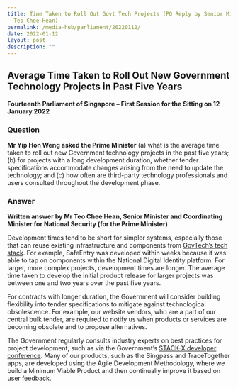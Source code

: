 ```yaml
---
title: Time Taken to Roll Out Govt Tech Projects (PQ Reply by Senior Minister
  Teo Chee Hean)
permalink: /media-hub/parliament/20220112/
date: 2022-01-12
layout: post
description: ""
---
```

## Average Time Taken to Roll Out New Government Technology Projects in Past Five Years


**Fourteenth Parliament of Singapore – First Session for the Sitting on 12 January 2022**

### Question

**Mr Yip Hon Weng asked the Prime Minister** (a) what is the average time taken to roll out new Government technology projects in the past five years; (b) for projects with a long development duration, whether tender specifications accommodate changes arising from the need to update the technology; and (c) how often are third-party technology professionals and users consulted throughout the development phase.

### Answer


**Written answer by Mr Teo Chee Hean, Senior Minister and Coordinating Minister for National Security (for the Prime Minister)**

Development times tend to be short for simpler systems, especially those that can reuse existing infrastructure and components from [GovTech’s tech stack](https://www.developer.tech.gov.sg/singapore-government-tech-stack/overview/index.html?gclid=CjwKCAiAlfqOBhAeEiwAYi43F4POTnul2badfUVLAUhpauPYrOKCaxPO6o-WQZZfSpMgqBZysgFJ-hoCvfoQAvD_BwE). For example, SafeEntry was developed within weeks because it was able to tap on components within the National Digital Identity platform. For larger, more complex projects, development times are longer. The average time taken to develop the initial product release for larger projects was between one and two years over the past five years.

For contracts with longer duration, the Government will consider building flexibility into tender specifications to mitigate against technological obsolescence. For example, our website vendors, who are a part of our central bulk tender, are required to notify us when products or services are becoming obsolete and to propose alternatives.

The Government regularly consults industry experts on best practices for project development, such as via the Government’s [STACK-X developer conference](https://www.developer.tech.gov.sg/communities/events/conferences/). Many of our products, such as the Singpass and TraceTogether apps, are developed using the Agile Development Methodology, where we build a Minimum Viable Product and then continually improve it based on user feedback.